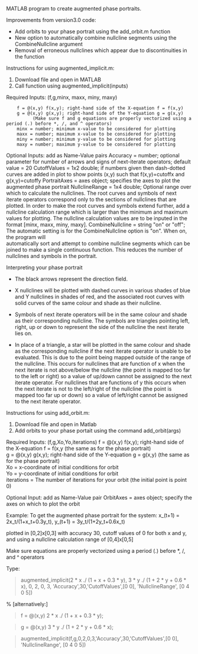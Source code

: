 MATLAB program to create augmented phase portraits.

Improvements from version3.0 code: 
-  Add orbits to your phase portrait using the add_orbit.m function
-  New option to automatically combine nullcline segments using the CombineNullcline argument
-  Removal of erroneous nullclines which appear due to discontinuities in the function

Instructions for using augmented_implicit.m: 
1. Download file and open in MATLAB
2. Call function using augmented_implicit(inputs)

Required Inputs: (f,g,minx, maxx, miny, maxy)  

        f = @(x,y) f(x,y); right-hand side of the X-equation f = f(x,y)
        g = @(x,y) g(x,y); right-hand side of the Y-equation g = g(x,y) 
              (Make sure f and g equations are properly vectorized using a period (.) before *, /, and ^ operators)
        minx = number; minimum x-value to be considered for plotting
        maxx = number; maximum x-value to be considered for plotting
        miny = number; minimum y-value to be considered for plotting
        maxy = number; maximum y-value to be considered for plotting

Optional Inputs: add as Name-Value pairs
    Accuracy = number; optional parameter for number of arrows and signs of 
       next-iterate operators; default value = 20
    CutoffValues = 1x2 double; if numbers given then dash-dotted curves are
       added in plot to show points (x,y) such that f(x,y)=cutoffx and
       g(x,y)=cutoffy
    PortraitAxes = axes object; specifies the axes to plot the augmented
       phase portrait
    NullclineRange = 1x4 double; Optional range over which to calculate the
       nullclines. The root curves and symbols of next iterate operators
       correspond only to the sections of nullclines that are plotted. In order
       to make the root curves and symbols extend further, add a nullcline calculation 
       range which is larger than the minimum and maximum values for plotting.
       The nullcline calculation values are to be inputed in the format
       [minx, maxx, miny, maxy].
    CombineNullcline = string "on" or "off"; The automatic setting is for the CombineNullcline option is "on". When on, the program will     
      automatically sort and attempt to combine nullcline segments which can be joined to make a single continuous function. This reduces the       number of nullclines and symbols in the portrait. 

Interpreting your phase portrait 

- The black arrows represent the direction field.

- X nullclines will be plotted with dashed curves in various shades of blue and Y nullclines in shades of red, 
    and the associated root curves with solid curves of the same colour and shade as their nullcline.

- Symbols of next iterate operators will be in the same colour and shade as their corresponding nullcline. 
    The symbols are triangles pointing left, right, up or down to represent the side of the nullcline the next iterate lies on. 

- In place of a triangle, a star will be plotted in the same colour and shade as the corresponding nullcline if the next iterate operator is unable to be evaluated. This is due to the point being mapped outside of the range of the nullcline. This occurs for nullclines that are function of x when the next iterate is not above/below the nullcline (the point is mapped too far to the left or right) so a value of up/down cannot be assigned to the next iterate operator. For nullclines that are functions of y this occurs when the next iterate is not to the left/right of the nullcline (the point is mapped too far up or down) so a value of left/right cannot be assigned to the next iterate operator.

Instructions for using add_orbit.m: 
  1. Download file and open in Matlab
  2. Add orbits to your phase portait using the command add_orbit(args)

Required Inputs: (f,g,Xo,Yo,iterations)
  f = @(x,y) f(x,y); right-hand side of the X-equation f = f(x,y (the same as for the phase portrait)  
  g = @(x,y) g(x,y); right-hand side of the Y-equation g = g(x,y) (the same as for the phase portrait)  
  Xo = x-coordinate of initial conditions for orbit  
  Yo = y-coordinate of initial conditions for orbit  
  iterations = The number of iterations for your orbit (the initial point is point 0)  

Optional Input: add as Name-Value pair
  OrbitAxes = axes object; specify the axes on which to plot the orbit


Example: 
To get the augmented phase portrait for the system: 
x_(t+1) = 2x_t/(1+x_t+0.3y_t),
y_(t+1) = 3y_t/(1+2y_t+0.6x_t)

plotted in [0,2]x[0,3] with
accuracy 30,
cutoff values of 0 for both x and y, and 
using a nullcline calculation range of [0,4]x[0,5]

Make sure equations are properly vectorized using a period (.) before *, /, and ^ operators

Type:

> augmented_implicit(2 * x ./ (1 + x + 0.3 * y), 3 * y ./ (1 + 2 * y + 0.6 * x), 0, 2, 0, 3, 'Accuracy',30,'CutoffValues',[0 0], 'NullclineRange', [0 4 0 5])

% [alternatively:]

> f = @(x,y) 2 * x ./ (1 + x + 0.3 * y);

> g = @(x,y) 3 * y ./ (1 + 2 * y + 0.6 * x);

> augmented_implicit(f,g,0,2,0,3,'Accuracy',30,'CutoffValues',[0 0], 'NullclineRange', [0 4 0 5])
